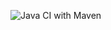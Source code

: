 ![Java CI with Maven](https://github.com/thensrud/http_client-server-database/workflows/Java%20CI%20with%20Maven/badge.svg)

